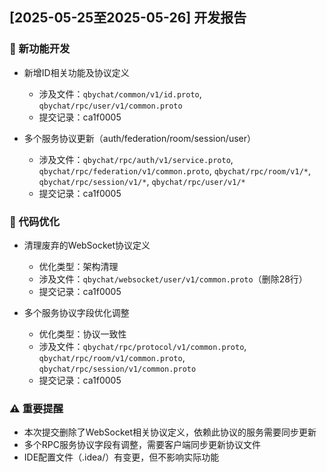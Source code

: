 ## [2025-05-25至2025-05-26] 开发报告

### 🚀 新功能开发
- 新增ID相关功能及协议定义
  - 涉及文件：`qbychat/common/v1/id.proto`, `qbychat/rpc/user/v1/common.proto`
  - 提交记录：ca1f0005

- 多个服务协议更新（auth/federation/room/session/user）
  - 涉及文件：`qbychat/rpc/auth/v1/service.proto`, `qbychat/rpc/federation/v1/common.proto`, `qbychat/rpc/room/v1/*`, `qbychat/rpc/session/v1/*`, `qbychat/rpc/user/v1/*`
  - 提交记录：ca1f0005

### 🔧 代码优化
- 清理废弃的WebSocket协议定义
  - 优化类型：架构清理
  - 涉及文件：`qbychat/websocket/user/v1/common.proto`（删除28行）
  - 提交记录：ca1f0005

- 多个服务协议字段优化调整
  - 优化类型：协议一致性
  - 涉及文件：`qbychat/rpc/protocol/v1/common.proto`, `qbychat/rpc/room/v1/common.proto`, `qbychat/rpc/session/v1/common.proto`
  - 提交记录：ca1f0005

### ⚠️ 重要提醒
- 本次提交删除了WebSocket相关协议定义，依赖此协议的服务需要同步更新
- 多个RPC服务协议字段有调整，需要客户端同步更新协议文件
- IDE配置文件（.idea/）有变更，但不影响实际功能